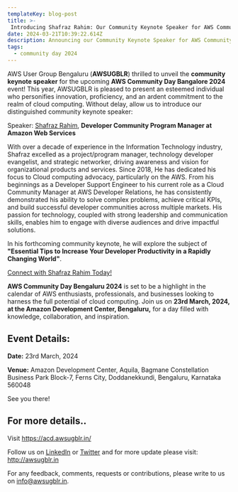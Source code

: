 ```yaml
---
templateKey: blog-post
title: >-
 Introducing Shafraz Rahim: Our Community Keynote Speaker for AWS Community Day Bangalore 2024!
date: 2024-03-21T10:39:22.614Z
description: Announcing our Community Keynote Speaker for AWS Community Day Bengaluru 2024.
tags:
  - community day 2024
---
```


AWS User Group Bengaluru (**AWSUGBLR**) thrilled to unveil the **community keynote speaker** for the upcoming **AWS Community Day Bangalore 2024** event! This year, AWSUGBLR is pleased to present an esteemed individual who personifies innovation, proficiency, and an ardent commitment to the realm of cloud computing. Without delay, allow us to introduce our distinguished community keynote speaker:

Speaker: [Shafraz Rahim](https://www.linkedin.com/in/shafrazrahim/), **Developer Community Program Manager at Amazon Web Services**

With over a decade of experience in the Information Technology industry, Shafraz excelled as a project/program manager, technology developer evangelist, and strategic networker, driving awareness and vision for organizational products and services. Since 2018, He has dedicated his focus to Cloud computing advocacy, particularly on the AWS. From his beginnings as a Developer Support Engineer to his current role as a Cloud Community Manager at AWS Developer Relations, he has consistently demonstrated his ability to solve complex problems, achieve critical KPIs, and build successful developer communities across multiple markets. His passion for technology, coupled with strong leadership and communication skills, enables him to engage with diverse audiences and drive impactful solutions.

In his forthcoming community keynote, he will explore the subject of **"Essential Tips to Increase Your Developer Productivity in a Rapidly Changing World"**.

[Connect with Shafraz Rahim Today!](https://www.linkedin.com/in/shafrazrahim/)

**AWS Community Day Bengaluru 2024** is set to be a highlight in the calendar of AWS enthusiasts, professionals, and businesses looking to harness the full potential of cloud computing. Join us on **23rd March, 2024, at the Amazon Development Center, Bengaluru,** for a day filled with knowledge, collaboration, and inspiration.

## Event Details:

**Date:** 23rd March, 2024

**Venue:** Amazon Development Center, Aquila, Bagmane Constellation Business Park Block-7, Ferns City, Doddanekkundi, Bengaluru, Karnataka 560048

See you there!

## For more details..

Visit  <https://acd.awsugblr.in/>

Follow us on [LinkedIn](https://www.linkedin.com/in/awsugblr/) or [Twitter](https://twitter.com/awsugblr) and for more update please visit: <http://awsugblr.in>

For any feedback, comments, requests or contributions, please write to us on [info@awsugblr.in](<mailto: info@awsugblr.in>).